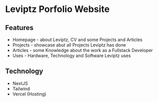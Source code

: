 # Leviptz Porfolio Website

## Features

* Homepage - about Leviptz, CV and some Projects and Articles
* Projects - showcase abut all Projects Leviptz has done
* Articles - some Knowledge about the work as a Fullstack Developer
* Uses - Hardware, Technology and Software Leviptz uses

## Technology

* NextJS
* Tailwind
* Vercel (Hosting)
